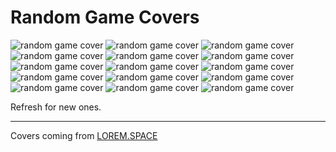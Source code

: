 # Random Game Covers
![random game cover](https://api.lorem.space/image/game?w=150&h=220&hash=8B7BCDC2)
![random game cover](https://api.lorem.space/image/game?w=150&h=220&hash=500B67FB)
![random game cover](https://api.lorem.space/image/game?w=150&h=220&hash=A89D0DE6)
![random game cover](https://api.lorem.space/image/game?w=150&h=220&hash=225E6693)
![random game cover](https://api.lorem.space/image/game?w=150&h=220&hash=9D9539E7)
![random game cover](https://api.lorem.space/image/game?w=150&h=220&hash=BDC01094)
![random game cover](https://api.lorem.space/image/game?w=150&h=220&hash=7F5AE56A)
![random game cover](https://api.lorem.space/image/game?w=150&h=220&hash=4F32C4CF)
![random game cover](https://api.lorem.space/image/game?w=150&h=220&hash=B0E33EF4)
![random game cover](https://api.lorem.space/image/game?w=150&h=220&hash=2D297A22)
![random game cover](https://api.lorem.space/image/game?w=150&h=220&hash=2D297A23)
![random game cover](https://api.lorem.space/image/game?w=150&h=220&hash=2D297A24)
![random game cover](https://api.lorem.space/image/game?w=150&h=220&hash=2D297A25)
![random game cover](https://api.lorem.space/image/game?w=150&h=220&hash=2D297A26)
![random game cover](https://api.lorem.space/image/game?w=150&h=220&hash=2D297A27)

Refresh for new ones.

---
Covers coming from [LOREM.SPACE](https://lorem.space/)
